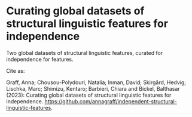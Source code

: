 # Curating global datasets of structural linguistic features for independence
Two global datasets of structural linguistic features, curated for independence for features.

Cite as:

Graff, Anna; Chousou-Polydouri, Natalia; Inman, David; Skirgård, Hedvig; Lischka, Marc; Shimizu, Kentaro; Barbieri, Chiara and Bickel, Balthasar (2023): Curating global datasets of structural linguistic features for independence. https://github.com/annagraff/independent-structural-linguistic-features.
